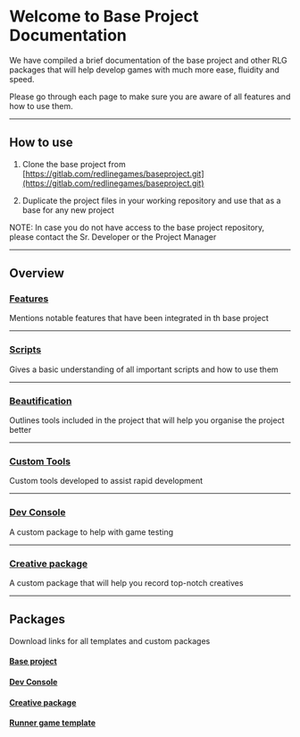 # Welcome to Base Project Documentation

We have compiled a brief documentation of the base project and other RLG packages that will help develop games with much more ease, fluidity and speed.

Please go through each page to make sure you are aware of all features and how to use them.

---

## How to use

1. Clone the base project from [https://gitlab.com/redlinegames/baseproject.git](https://gitlab.com/redlinegames/baseproject.git)

2. Duplicate the project files in your working repository and use that as a base for any new project


NOTE: In case you do not have access to the base project repository, please contact the Sr. Developer or the Project Manager

---

## Overview


### [Features](features.md)

Mentions notable features that have been integrated in th base project

---

### [Scripts](scripts.md)

Gives a basic understanding of all important scripts and how to use them

---

### [Beautification](beautification.md)

Outlines tools included in the project that will help you organise the project better

---

### [Custom Tools](customtools.md)

Custom tools developed to assist rapid development

---

### [Dev Console](devconsole.md)

A custom package to help with game testing

---

### [Creative package](creativepackage.md)

A custom package that will help you record top-notch creatives

---

## Packages

Download links for all templates and custom packages

#### [Base project](https://gitlab.com/redlinegames/baseproject.git)

#### [Dev Console](packages/DevConsole_v1.0.unitypackage)

#### [Creative package](packages/CreativesPackage_v1.3.unitypackage)

#### [Runner game template](packages/RunnerTemplate_v1.4.unitypackage)